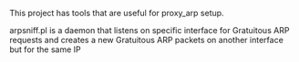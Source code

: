 This project has tools that are useful for proxy_arp setup.

 arpsniff.pl is a daemon that listens on specific interface for Gratuitous ARP requests and creates a new Gratuitous ARP packets on another interface but for the same IP
